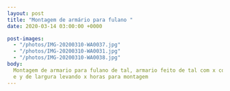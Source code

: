 ```yaml
---
layout: post
title: "Montagem de armário para fulano "
date: 2020-03-14 03:00:00 +0000

post-images:
  - "/photos/IMG-20200310-WA0037.jpg"
  - "/photos/IMG-20200310-WA0031.jpg"
  - "/photos/IMG-20200310-WA0038.jpg"
body:
  Montagem de armario para fulano de tal, armario feito de tal com x comprimento
  e y de largura levando x horas para montagem
---
```

